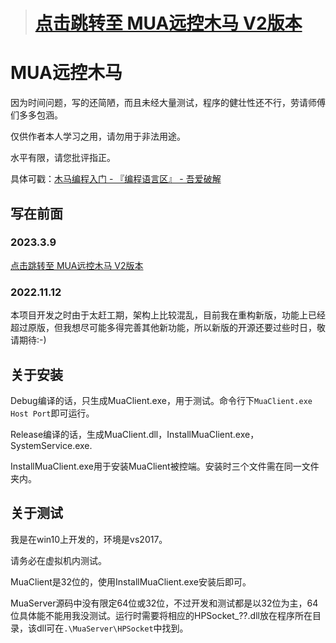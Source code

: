 > # [点击跳转至 MUA远控木马 V2版本](https://github.com/iyzyi/MUA-Remote-Access-Trojan-V2)




# MUA远控木马

因为时间问题，写的还简陋，而且未经大量测试，程序的健壮性还不行，劳请师傅们多多包涵。

仅供作者本人学习之用，请勿用于非法用途。

水平有限，请您批评指正。

具体可戳：[木马编程入门 - 『编程语言区』 - 吾爱破解](https://www.52pojie.cn/thread-1382127-1-1.html)

## 写在前面

### 2023.3.9

[点击跳转至 MUA远控木马 V2版本](https://github.com/iyzyi/MUA-Remote-Access-Trojan-V2)

### 2022.11.12

本项目开发之时由于太赶工期，架构上比较混乱，目前我在重构新版，功能上已经超过原版，但我想尽可能多得完善其他新功能，所以新版的开源还要过些时日，敬请期待:-)

## 关于安装

Debug编译的话，只生成MuaClient.exe，用于测试。命令行下`MuaClient.exe Host Port`即可运行。

Release编译的话，生成MuaClient.dll，InstallMuaClient.exe，SystemService.exe.

InstallMuaClient.exe用于安装MuaClient被控端。安装时三个文件需在同一文件夹内。

## 关于测试

我是在win10上开发的，环境是vs2017。

请务必在虚拟机内测试。

MuaClient是32位的，使用InstallMuaClient.exe安装后即可。

MuaServer源码中没有限定64位或32位，不过开发和测试都是以32位为主，64位具体能不能用我没测试。运行时需要将相应的HPSocket_??.dll放在程序所在目录，该dll可在`.\MuaServer\HPSocket`中找到。
